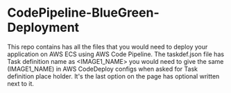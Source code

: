 # CodePipeline-BlueGreen-Deployment


This repo contains has all the files that you would need to deploy your application on AWS ECS using AWS Code Pipeline.
The taskdef.json file has Task definition name as <IMAGE1_NAME> you would need to give the same (IMAGE1_NAME) in AWS CodeDeploy configs 
when asked for Task definition place holder. It's the last option on the page has optional written next to it.
